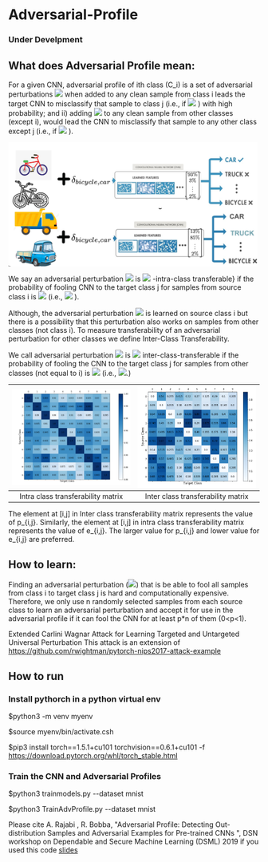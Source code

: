 # Adversarial-Profile
### Under Develpment


## What does Adversarial Profile mean:


For a given CNN, adversarial profile of ith class (C_i) is a set of adversarial perturbations <img src="https://render.githubusercontent.com/render/math?math=\{\delta_{i,1},\cdots, \delta_{i,i-1},  \delta_{i,i%2B1},\cdots, \delta_{i,c} \}"> when added to any clean sample from class i leads the target CNN to misclassify that sample to class j (i.e., if <img src="https://render.githubusercontent.com/render/math?math=x\in c_i , \:\:\: \mathrm{argmax}\:\:F(x+\delta_{i,j})=j"> ) with high probability; and ii) adding <img src="https://render.githubusercontent.com/render/math?math=\delta_{i,j}"> to any clean sample from other classes (except i), would lead the CNN to  misclassify that sample to any other class except j (i.e., if <img src="https://render.githubusercontent.com/render/math?math=x\notin c_i , \:\:\: \mathrm{argmax} \:\:F(x+\delta_{i,j})\neq j"> ). 

<img src="figs/example.png" width=500 align=center> 
<img src="figs/example2.png" width=500 align=center> 


We say an adversarial perturbation <img src="https://render.githubusercontent.com/render/math?math=\delta_{i,j}">  is <img src="https://render.githubusercontent.com/render/math?math=p_{i,j}"> -intra-class transferable} if the probability of fooling CNN to the target class j for samples from source class i is <img src="https://render.githubusercontent.com/render/math?math=p_{i,j}">  (i.e., <img src="https://render.githubusercontent.com/render/math?math=Prob(\mathrm{argmax}\:\: F(x+\delta_{i,j})==j|x\in C_i)=p_{i,j}"> ).




Although, the adversarial perturbation <img src="https://render.githubusercontent.com/render/math?math=\delta_{i,j}">  is learned on source class i but there is a possibility that this perturbation also works on samples from other classes (not class i). To measure transferability of an adversarial perturbation for other classes we define  Inter-Class Transferability. 



We call adversarial perturbation <img src="https://render.githubusercontent.com/render/math?math=\delta_{i,j}">  is <img src="https://render.githubusercontent.com/render/math?math=e_{i,j}"> inter-class-transferable if the probability of fooling the  CNN to the target class j for samples from other classes (not equal to i) is <img src="https://render.githubusercontent.com/render/math?math=e_{i,j}">  (i.e., <img src="https://render.githubusercontent.com/render/math?math=Prob(\mathrm{argmax}\:\: F(x+\delta_{i,j})==j|x\notin C_i)=e_{i,j}">.)

| <img src="figs/MNIST_InDist_Transferability.png" width=300> | <img src="figs/MNIST_OutDist_Transferability.png" width=300>
|:--:|:--:| 
| Intra class transferability matrix  |Inter class transferability matrix |

The element at [i,j]  in Inter class transferability matrix represents the value of p_{i,j}. Similarly,  the element at [i,j]  in intra class transferability matrix  represents the value of e_{i,j}. The larger value for p_{i,j}  and lower value for e_{i,j} are preferred.

## How to learn:
Finding an adversarial perturbation  (<img src="https://render.githubusercontent.com/render/math?math=\delta_{i,j}">) that is be able to fool all samples from class i to target class j is hard and computationally expensive. Therefore,  we only use n randomly selected samples from each source class to learn an adversarial perturbation and accept it for use in the adversarial profile if it can fool the CNN for at least p*n of them (0<p<1). 

Extended Carlini Wagnar Attack for Learning Targeted and Untargeted Universal Perturbation
This attack is an extension of https://github.com/rwightman/pytorch-nips2017-attack-example 


## How to run
### Install pythorch in a python virtual env
$python3 -m venv myenv

$source myenv/bin/activate.csh

$pip3 install torch==1.5.1+cu101 torchvision==0.6.1+cu101 -f https://download.pytorch.org/whl/torch_stable.html

### Train the CNN and Adversarial Profiles
$python3 trainmodels.py --dataset mnist

$python3 TrainAdvProfile.py --dataset mnist

Please cite A. Rajabi , R. Bobba, "Adversarial Profile: Detecting Out-distribution Samples and Adversarial Examples for Pre-trained CNNs ", DSN workshop on Dependable and Secure Machine Learning (DSML) 2019 if you used this code [slides](DSML2019.pptx)



